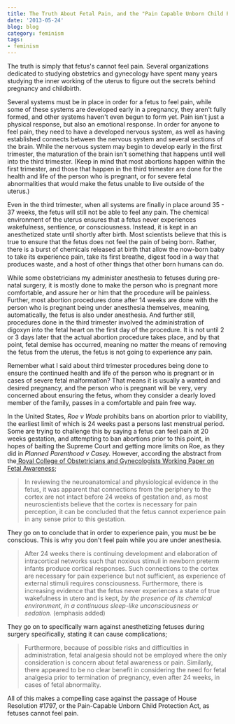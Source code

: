 ```yaml
---
title: The Truth About Fetal Pain, and the "Pain Capable Unborn Child Protection Act"
date: '2013-05-24'
blog: blog
category: feminism
tags:
- feminism
---
```


The truth is simply that fetus's cannot feel pain. Several organizations dedicated to studying obstetrics and gynecology have spent many years studying the inner working of the uterus to figure out the secrets behind pregnancy and childbirth.

Several systems must be in place in order for a fetus to feel pain, while some of these systems are developed early in a pregnancy, they aren't fully formed, and other systems haven't even begun to form yet. Pain isn't just a physical response, but also an emotional response. In order for anyone to feel pain, they need to have a developed nervous system, as well as having established connects between the nervous system and several sections of the brain. While the nervous system may begin to develop early in the first trimester, the maturation of the brain isn't something that happens until well into the third trimester. (Keep in mind that most abortions happen within the first trimester, and those that happen in the third trimester are done for the health and life of the person who is pregnant, or for severe fetal abnormalities that would make the fetus unable to live outside of the uterus.)

<!--more-->

Even in the third trimester, when all systems are finally in place around 35 - 37 weeks, the fetus will still not be able to feel any pain. The chemical environment of the uterus ensures that a fetus never experiences wakefulness, sentience, or consciousness. Instead, it is kept in an anesthetized state until shortly after birth. Most scientists believe that this is true to ensure that the fetus does not feel the pain of being born. Rather, there is a burst of chemicals released at birth that allow the now-born baby to take its experience pain, take its first breathe, digest food in a way that produces waste, and a host of other things that other born humans can do.

While some obstetricians my administer anesthesia to fetuses during pre-natal surgery, it is mostly done to make the person who is pregnant more comfortable, and assure her or him that the procedure will be painless. Further, most abortion procedures done after 14 weeks are done with the person who is pregnant being under anesthesia themselves, meaning, automatically, the fetus is also under anesthesia. And further still, procedures done in the third trimester involved the administration of digoxyn into the fetal heart on the first day of the procedure. It is not until 2 or 3 days later that the actual abortion procedure takes place, and by that point, fetal demise has occurred, meaning no matter the means of removing the fetus from the uterus, the fetus is not going to experience any pain.

Remember what I said about third trimester procedures being done to ensure the continued health and life of the person who is pregnant or in cases of severe fetal malformation? That means it is usually a wanted and desired pregnancy, and the person who is pregnant will be very, very concerned about ensuring the fetus, whom they consider a dearly loved member of the family, passes in a comfortable and pain free way.

In the United States, <em>Roe v Wade </em> prohibits bans on abortion prior to viability, the earliest limit of which is 24 weeks past a persons last menstrual period. Some are trying to challenge this by saying a fetus can feel pain at 20 weeks gestation, and attempting to ban abortions prior to this point, in hopes of baiting the Supreme Court and getting more limits on Roe, as they did in <em>Planned Parenthood v Casey.</em> However, according the abstract from the<a title="fetal awareness" href="http://www.rcog.org.uk/fetal-awareness-review-research-and-recommendations-practice" target="_blank"> Royal College of Obstetricians and Gynecologists Working Paper on Fetal Awareness</a>;
<blockquote>In reviewing the neuroanatomical and physiological evidence in the fetus, it was apparent that connections from the periphery to the cortex are not intact before 24 weeks of gestation and, as most neuroscientists believe that the cortex is necessary for pain perception, it can be concluded that the fetus cannot experience pain in any sense prior to this gestation.</blockquote>
They go on to conclude that in order to experience pain, you must be be conscious. This is why you don't feel pain while you are under anesthesia.
<blockquote>After 24 weeks there is continuing development and elaboration of intracortical networks such that noxious stimuli in newborn preterm infants produce cortical responses. Such connections to the cortex are necessary for pain experience but not sufficient, as experience of external stimuli requires consciousness. Furthermore, there is increasing evidence that the fetus never experiences a state of true wakefulness in utero and is kept, <em>by the presence of its chemical environment, in a continuous sleep-like unconsciousness or sedation. </em>(emphasis added)</blockquote>
They go on to specifically warn against anesthetizing fetuses during surgery specifically, stating it can cause complications;
<blockquote>Furthermore, because of possible risks and difficulties in administration, fetal analgesia should not be employed where the only consideration is concern about fetal awareness or pain. Similarly, there appeared to be no clear benefit in considering the need for fetal analgesia prior to termination of pregnancy, even after 24 weeks, in cases of fetal abnormality.</blockquote>
All of this makes a compelling case against the passage of House Resolution #1797, or the Pain-Capable Unborn Child Protection Act, as fetuses cannot feel pain.
